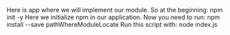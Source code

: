 Here is app where we will implement our module.
So at the beginning:
	npm init -y
Here we initialize npm in our application.
Now you need to run:
	npm install --save pathWhereModuleLocate
Run this script with:
	node index.js

